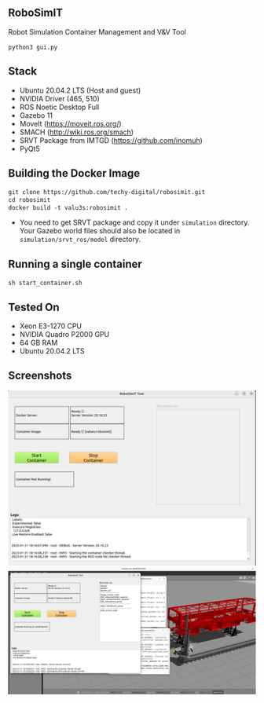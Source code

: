 ## RoboSimIT
Robot Simulation Container Management and V&V Tool
```
python3 gui.py
```

## Stack
- Ubuntu 20.04.2 LTS (Host and guest)
- NVIDIA Driver (465, 510)
- ROS Noetic Desktop Full
- Gazebo 11
- MoveIt (https://moveit.ros.org/)
- SMACH (http://wiki.ros.org/smach)
- SRVT Package from IMTGD (https://github.com/inomuh)
- PyQt5

## Building the Docker Image
```
git clone https://github.com/techy-digital/robosimit.git
cd robosimit
docker build -t valu3s:robosimit .
```
- You need to get SRVT package and copy it under `simulation` directory. Your Gazebo world files should also be located in `simulation/srvt_ros/model` directory.

## Running a single container
```
sh start_container.sh
```

## Tested On
- Xeon E3-1270 CPU
- NVIDIA Quadro P2000 GPU
- 64 GB RAM
- Ubuntu 20.04.2 LTS

## Screenshots
![](images/ss1.png)
![](images/ss2.png)